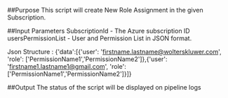 ##Purpose
This script will create New Role Assignment in the given Subscription.

##Input Parameters
SubscriptionId - The Azure subscription ID
usersPermissionList - User and Permission List in JSON format.  <br>

Json Structure : {'data':[{'user': 'firstname.lastname@wolterskluwer.com',  'role': ['PermissionName1','PermissionName2']},{'user': 'firstname1.lastname1@gmail.com',  'role': ['PermissionName1','PermissionName2']}]}

##Output
The status of the script will be displayed on pipeline logs

